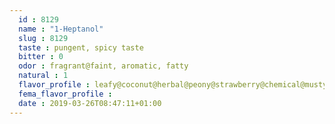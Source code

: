 ```yaml
---
  id : 8129
  name : "1-Heptanol"
  slug : 8129
  taste : pungent, spicy taste
  bitter : 0
  odor : fragrant@faint, aromatic, fatty
  natural : 1
  flavor_profile : leafy@coconut@herbal@peony@strawberry@chemical@musty@sweet@woody@violet@green
  fema_flavor_profile : 
  date : 2019-03-26T08:47:11+01:00
---
```



